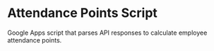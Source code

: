 # Attendance Points Script
Google Apps script that parses API responses to calculate employee attendance points.
